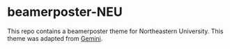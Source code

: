 # beamerposter-NEU

This repo contains a beamerposter theme for Northeastern University. This theme was adapted from [Gemini](https://github.com/anishathalye/gemini). 
